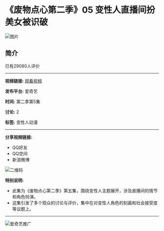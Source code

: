 # 《废物点心第二季》05 变性人直播间扮美女被识破

![图片](//pic1.iqiyipic.com/lequ/20210610/a1fcaf74d859477cac6cae768ac594b9.png)

## 简介

已有29080人评价

---

**视频链接:** [观看视频](http://www.iqiyi.com/w_19s0c3jijp.html)

**发布平台:** 爱奇艺

**时间:** 第二季第5集

**讨论:** 2

**标签:** 变性人动漫

--- 

**分享视频链接:** 

- QQ好友
- QQ空间
- 新浪微博

![二维码](//qrcode.iqiyipic.com/qrcoder/?data=http%3A%2F%2Fiqiyi.cn%2F47GH6Bd-7a&width=112&salt=c0ef8dd1b3e8793b78066ccf32d21093&app_id=02e0d03f&property=0)

**特别说明:** 

- 此集为《废物点心第二季》第五集，围绕变性人主题展开，涉及直播间的情节和角色扮演。 
- 这集引发了多个观众的讨论与评价，集中在对变性人角色的刻画和社会接受度等议题上。

--- 

![爱奇艺推广](http://pic3.iqiyipic.com/image/20250210/b9/59/pv_10104235287_em_601.jpg)